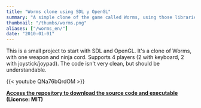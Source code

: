```yaml
---
title: "Worms clone using SDL y OpenGL"
summary: "A simple clone of the game called Worms, using those libraries. Can be played by multiple players, using the same keyboard."
thumbnail: "/thumbs/worms.png"
aliases: ["/worms_en/"]
date: "2010-01-01"
---
```


This is a small project to start with SDL and OpenGL. It's a clone of Worms, with one weapon and ninja cord. Supports 4 players (2 with keyboard, 2 with joystick/joypad). The code isn't very clean, but should be understandable.

{{< youtube QNa76bQrdOM >}}

**[Access the repository to download the source code and executable](https://github.com/gzalo/wormsclone) (License: MIT)**
